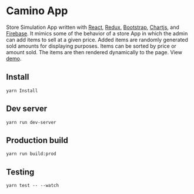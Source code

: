 # Camino App

Store Simulation App written with [React](https://reactjs.org/),
[Redux](https://redux.js.org/), [Bootstrap](https://getbootstrap.com/),
[Chartjs](http://www.chartjs.org/), and [Firebase](https://firebase.google.com/). It mimics some of the behavior of a store App in which the admin can add items to sell at a given price. Added items are randomly generated sold amounts for displaying purposes. Items can be sorted by price or amount sold. The items are then rendered dynamically to the page. View [demo](https://react-caminoapp.herokuapp.com/).

## Install
```
yarn Install
```
## Dev server
```
yarn run dev-server
```

## Production build
```
yarn run build:prod
```
## Testing
```
yarn test -- --watch
```
